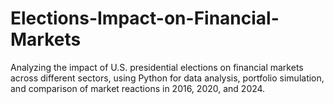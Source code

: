 # Elections-Impact-on-Financial-Markets
Analyzing the impact of U.S. presidential elections on financial markets across different sectors, using Python for data analysis, portfolio simulation, and comparison of market reactions in 2016, 2020, and 2024.

